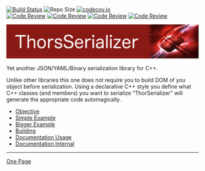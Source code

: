 [![Build Status](https://travis-ci.org/Loki-Astari/ThorsSerializer.svg?branch=master)](https://travis-ci.org/Loki-Astari/ThorsSerializer)
![Repo Size](https://reposs.herokuapp.com/?path=Loki-Astari/ThorsSerializer)
[![codecov.io](http://codecov.io/github/Loki-Astari/ThorsSerializer/coverage.svg?branch=master)](http://codecov.io/github/Loki-Astari/ThorsSerializer?branch=master)   
[![Code Review](http://www.zomis.net/codereview/shield/?qid=81920)](http://codereview.stackexchange.com/q/81920/507)
[![Code Review](http://www.zomis.net/codereview/shield/?qid=79281)](http://codereview.stackexchange.com/q/79281/507)
[![Code Review](http://www.zomis.net/codereview/shield/?qid=7567)](http://codereview.stackexchange.com/q/7567/507)
[![Code Review](http://www.zomis.net/codereview/shield/?qid=7536)](http://codereview.stackexchange.com/q/7536/507)


![ThorStream](img/stream.jpg)

Yet another JSON/YAML/Binary serialization library for C++.

Unlike other libraries this one does not require you to build DOM of you object before serialization. Using a declarative C++ style you define what C++ classes (and members) you want to serialize "ThorSerializer" will generate the appropriate code automagically.

* [Objective](doc/objective.md)
* [Simple Example](doc/example1.md)
* [Bigger Example](doc/example2.md)
* [Building](doc/building.md)
* [Documentation Usage](doc/usage.md)
* [Documentation Internal](doc/internal.md)

-----
[One Page](doc/full.md)
